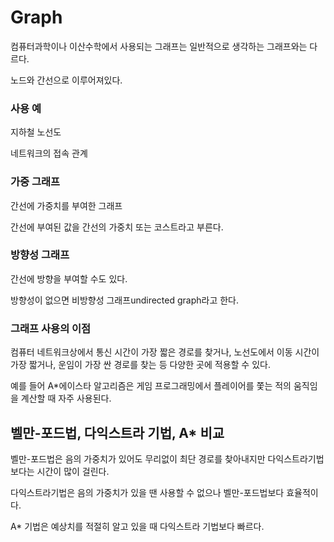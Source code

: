# Graph

컴퓨터과학이나 이산수학에서 사용되는 그래프는 일반적으로 생각하는 그래프와는 다르다.

노드와 간선으로 이루어져있다.

### 사용 예

지하철 노선도

네트워크의 접속 관계

### 가중 그래프

간선에 가중치를 부여한 그래프

간선에 부여된 값을 간선의 가중치 또는 코스트라고 부른다.

### 방향성 그래프

간선에 방향을 부여할 수도 있다.

방향성이 없으면 비방향성 그래프undirected graph라고 한다.

### 그래프 사용의 이점

컴퓨터 네트워크상에서 통신 시간이 가장 짧은 경로를 찾거나, 노선도에서 이동 시간이 가장 짧거나, 운임이 가장 싼 경로를 찾는 등 다양한 곳에 적용할 수 있다.

예를 들어 A\*에이스타 알고리즘은 게임 프로그래밍에서 플레이어를 쫓는 적의 움직임을 계산할 때 자주 사용된다.

## 벨만-포드법, 다익스트라 기법, A\* 비교

벨만-포드법은 음의 가중치가 있어도 무리없이 최단 경로를 찾아내지만 다익스트라기법보다는 시간이 많이 걸린다.

다익스트라기법은 음의 가중치가 있을 땐 사용할 수 없으나 벨만-포드법보다 효율적이다.

A\* 기법은 예상치를 적절히 알고 있을 때 다익스트라 기법보다 빠르다.
